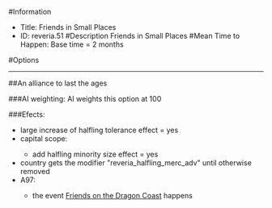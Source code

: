 #Information
 - Title: Friends in Small Places
 - ID: reveria.51
#Description
Friends in Small Places
#Mean Time to Happen:
Base time = 2 months

#Options

___
##An alliance to last the ages

###AI weighting:
AI weights this option at 100


###Efects:<ul><li>large increase of halfling tolerance effect = yes</li><li>capital scope:</li><ul><li>add halfling minority size effect = yes</li></ul><li>country gets the modifier "reveria_halfling_merc_adv" until otherwise removed</li><li>A97:</li><ul><li>the event [Friends on the Dragon Coast](../events/friends_on_the_dragon_coast.md) happens</li></ul></ul>
